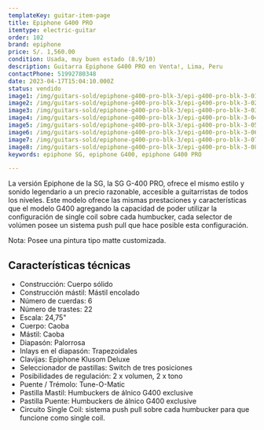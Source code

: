 ```yaml
---
templateKey: guitar-item-page
title: Epiphone G400 PRO
itemtype: electric-guitar
order: 102
brand: epiphone
price: S/. 1,560.00
condition: Usada, muy buen estado (8.9/10)
description: Guitarra Epiphone G400 PRO en Venta!, Lima, Peru
contactPhone: 51992780348
date: 2023-04-17T15:04:10.000Z
status: vendido
image1: /img/guitars-sold/epiphone-g400-pro-blk-3/epi-g400-pro-blk-3-01-sold.jpg
image2: /img/guitars-sold/epiphone-g400-pro-blk-3/epi-g400-pro-blk-3-02-sold.jpg
image3: /img/guitars-sold/epiphone-g400-pro-blk-3/epi-g400-pro-blk-3-03-sold.jpg
image4: /img/guitars-sold/epiphone-g400-pro-blk-3/epi-g400-pro-blk-3-04-sold.jpg
image5: /img/guitars-sold/epiphone-g400-pro-blk-3/epi-g400-pro-blk-3-05-sold.jpg
image6: /img/guitars-sold/epiphone-g400-pro-blk-3/epi-g400-pro-blk-3-06-sold.jpg
image7: /img/guitars-sold/epiphone-g400-pro-blk-3/epi-g400-pro-blk-3-07-sold.jpg
image8: /img/guitars-sold/epiphone-g400-pro-blk-3/epi-g400-pro-blk-3-08-sold.jpg
keywords: epiphone SG, epiphone G400, epiphone G400 PRO

---
```

La versión Epiphone de la SG, la SG G-400 PRO, ofrece el mismo estilo y sonido legendario a un precio razonable, accesible a guitarristas de todos los niveles.
Este modelo ofrece las mismas prestaciones y características que el modelo G400 agregando la capacidad de poder utilizar la configuración de single coil sobre cada humbucker, cada selector de volúmen posee un sistema push pull que hace posible esta configuración.

Nota: Posee una pintura tipo matte customizada.

## Características técnicas

* Construcción: Cuerpo sólido
* Construcción mástil: Mástil encolado
* Número de cuerdas: 6
* Número de trastes: 22
* Escala: 24,75"
* Cuerpo: Caoba
* Mástil: Caoba
* Diapasón: Palorrosa
* Inlays en el diapasón: Trapezoidales
* Clavijas: Epiphone Klusom Deluxe
* Seleccionador de pastillas: Switch de tres posiciones
* Posibilidades de regulación: 2 x volumen, 2 x tono
* Puente / Trémolo: Tune-O-Matic
* Pastilla Mastil: Humbuckers de álnico G400 exclusive
* Pastilla Puente: Humbuckers de álnico G400 exclusive
* Circuito Single Coil: sistema push pull sobre cada humbucker para que funcione como single coil.